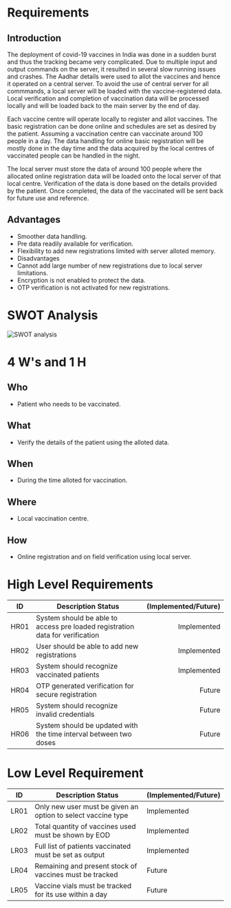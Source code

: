 
# Requirements
## Introduction
The deployment of covid-19 vaccines in India was done in a sudden burst and thus the tracking became very complicated. Due to multiple input and output commands on the server, it resulted in several slow running issues and crashes. The Aadhar details were used to allot the vaccines and hence it operated on a central server. To avoid the use of central server for all commmands, a local server will be loaded with the vaccine-registered data. Local verification and completion of vaccination data will be processed locally and will be loaded back to the main server by the end of day.

Each vaccine centre will operate locally to register and allot vaccines. The basic registration can be done online and schedules are set as desired by the patient. Assuming a vaccination centre can vaccinate around 100 people in a day. The data handling for online basic registration will be mostly done in the day time and the data acquired by the local centres of vaccinated people can be handled in the night.

The local server must store the data of around 100 people where the allocated online registration data will be loaded onto the local server of that local centre. Verification of the data is done based on the details provided by the patient. Once completed, the data of the vaccinated will be sent back for future use and reference.

## Advantages
- Smoother data handling.
- Pre data readily available for verification.
- Flexibility to add new registrations limited with server alloted memory.
- Disadvantages
- Cannot add large number of new registrations due to local server limitations.
- Encryption is not enabled to protect the data.
- OTP verification is not activated for new registrations.
# SWOT Analysis
![SWOT analysis](https://user-images.githubusercontent.com/89698000/132556785-561d19ab-c53d-4658-8138-401da25ce78e.png)


# 4 W's and 1 H
## Who
- Patient who needs to be vaccinated.
## What
- Verify the details of the patient using the alloted data.
## When
- During the time alloted for vaccination.
## Where
- Local vaccination centre.
## How
- Online registration and on field verification using local server.
# High Level Requirements
|ID |	 Description	Status| (Implemented/Future)|
|----| -----------------| -------------------:|
|HR01|	System should be able to access pre loaded registration data for verification|	Implemented|
|HR02|	User should be able to add new registrations| Implemented|
|HR03|	System should recognize vaccinated patients|	Implemented|
|HR04|	OTP generated verification for secure registration|	Future|
|HR05|	System should recognize invalid credentials|	Future|
|HR06|	System should be updated with the time interval between two doses| Future|
# Low Level Requirement
|ID|	Description	Status| (Implemented/Future)|
|---| -------------------| --------------------|
|LR01|	Only new user must be given an option to select vaccine type|	Implemented|
|LR02|	Total quantity of vaccines used must be shown by EOD|	Implemented|
|LR03|	Full list of patients vaccinated must be set as output|	Implemented|
|LR04|	Remaining and present stock of vaccines must be tracked|	Future|
|LR05|	Vaccine vials must be tracked for its use within a day|	Future|
